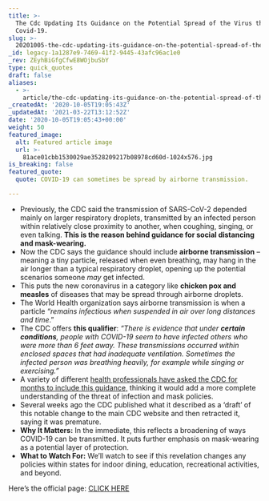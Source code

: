 ```yaml
---
title: >-
  The Cdc Updating Its Guidance on the Potential Spread of the Virus that Causes
  Covid-19.
slug: >-
  20201005-the-cdc-updating-its-guidance-on-the-potential-spread-of-the-virus-that-causes-covid-19
_id: legacy-1a1287e9-7469-41f2-9445-43afc96ac1e0
_rev: ZEyhBiGfgCfwE8WOjbuSbY
type: quick_quotes
draft: false
aliases:
  - >-
    article/the-cdc-updating-its-guidance-on-the-potential-spread-of-the-virus-that-causes-covid-19/
_createdAt: '2020-10-05T19:05:43Z'
_updatedAt: '2021-03-22T13:12:52Z'
date: '2020-10-05T19:05:43+00:00'
weight: 50
featured_image:
  alt: Featured article image
  url: >-
    81ace01cbb1530029ae3528209217b08978cd60d-1024x576.jpg
is_breaking: false
featured_quote:
  quote: COVID-19 can sometimes be spread by airborne transmission.

---
```

* Previously, the CDC said the transmission of SARS-CoV-2 depended mainly on larger respiratory droplets, transmitted by an infected person within relatively close proximity to another, when coughing, singing, or even talking. **This is the reason behind guidance for social distancing and mask-wearing.**
* Now the CDC says the guidance should include **airborne transmission** – meaning a tiny particle, released when even breathing, may hang in the air longer than a typical respiratory droplet, opening up the potential scenarios someone *may* get infected.
* This puts the new coronavirus in a category like **chicken pox and measles** of diseases that may be spread through airborne droplets.
* The World Health organization says airborne transmission is when a particle _“remains infectious when suspended in air over long distances and time_.”
* The CDC offers **this qualifier**: _“There is evidence that under **certain conditions**, people with COVID-19 seem to have infected others who were more than 6 feet away. These transmissions occurred within enclosed spaces that had inadequate ventilation. Sometimes the infected person was breathing heavily, for example while singing or exercising.”_
* A variety of different [health professionals have asked the CDC for months to include this guidance,](https://www.nytimes.com/2020/07/04/health/239-experts-with-one-big-claim-the-coronavirus-is-airborne.html) thinking it would add a more complete understanding of the threat of infection and mask policies.
* Several weeks ago the CDC published what it described as a ‘draft’ of this notable change to the main CDC website and then retracted it, saying it was premature.
* **Why It Matters:** In the immediate, this reflects a broadening of ways COVID-19 can be transmitted. It puts further emphasis on mask-wearing as a potential layer of protection.
* **What to Watch For:** We’ll watch to see if this revelation changes any policies within states for indoor dining, education, recreational activities, and beyond.

Here’s the official page: [CLICK HERE](https://www.cdc.gov/coronavirus/2019-ncov/prevent-getting-sick/how-covid-spreads.html)